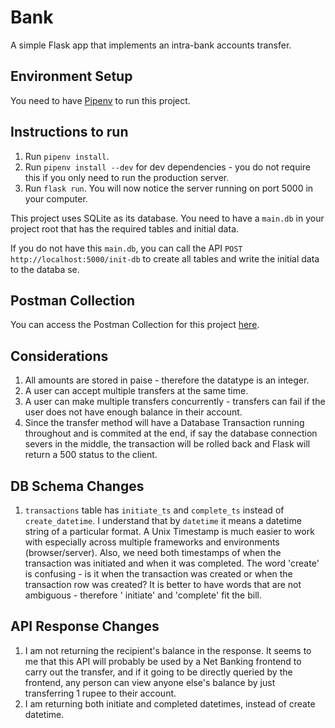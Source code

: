 # Bank

A simple Flask app that implements an intra-bank accounts transfer.

## Environment Setup

You need to have [Pipenv](https://pypi.org/project/pipenv/) to run this project.

## Instructions to run

1. Run `pipenv install`.
2. Run `pipenv install --dev` for dev dependencies - you do not require this if you only need to run the production
   server.
3. Run `flask run`. You will now notice the server running on port 5000 in your computer.

This project uses SQLite as its database. You need to have a `main.db` in your project root that has the required tables
and initial data.

If you do not have this `main.db`, you can call the API `POST http://localhost:5000/init-db`
to create all tables and write the initial data to the databa se.

## Postman Collection

You can access the Postman Collection for this project [here]().

## Considerations

1. All amounts are stored in paise - therefore the datatype is an integer.
2. A user can accept multiple transfers at the same time.
3. A user can make multiple transfers concurrently - transfers can fail if the user does not have enough balance in
   their account.
4. Since the transfer method will have a Database Transaction running throughout and is commited at the end, if say the
   database connection severs in the middle, the transaction will be rolled back and Flask will return a 500 status to
   the client.

## DB Schema Changes

1. `transactions` table has `initiate_ts` and `complete_ts` instead of `create_datetime`. I understand that
   by `datetime` it means a datetime string of a particular format. A Unix Timestamp is much easier to work with
   especially across multiple frameworks and environments (browser/server). Also, we need both timestamps of when the
   transaction was initiated and when it was completed. The word 'create' is confusing - is it when the transaction was
   created or when the transaction row was created? It is better to have words that are not ambiguous - therefore '
   initiate' and 'complete' fit the bill.

## API Response Changes

1. I am not returning the recipient's balance in the response. It seems to me that this API will probably be used by a
   Net Banking frontend to carry out the transfer, and if it going to be directly queried by the frontend, any person
   can view anyone else's balance by just transferring 1 rupee to their account.
2. I am returning both initiate and completed datetimes, instead of create datetime.
